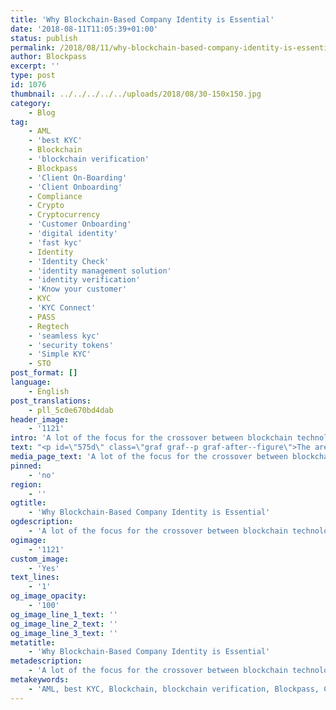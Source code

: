 ```yaml
---
title: 'Why Blockchain-Based Company Identity is Essential'
date: '2018-08-11T11:05:39+01:00'
status: publish
permalink: /2018/08/11/why-blockchain-based-company-identity-is-essential
author: Blockpass
excerpt: ''
type: post
id: 1076
thumbnail: ../../../../../uploads/2018/08/30-150x150.jpg
category:
    - Blog
tag:
    - AML
    - 'best KYC'
    - Blockchain
    - 'blockchain verification'
    - Blockpass
    - 'Client On-Boarding'
    - 'Client Onboarding'
    - Compliance
    - Crypto
    - Cryptocurrency
    - 'Customer Onboarding'
    - 'digital identity'
    - 'fast kyc'
    - Identity
    - 'Identity Check'
    - 'identity management solution'
    - 'identity verification'
    - 'Know your customer'
    - KYC
    - 'KYC Connect'
    - PASS
    - Regtech
    - 'seamless kyc'
    - 'security tokens'
    - 'Simple KYC'
    - STO
post_format: []
language:
    - English
post_translations:
    - pll_5c0e670bd4dab
header_image:
    - '1121'
intro: 'A lot of the focus for the crossover between blockchain technology and ID verification recently has, by necessity, been on human identity — particularly KYC. '
text: "<p id=\"575d\" class=\"graf graf--p graf-after--figure\">The area is a hot topic at the moment with regulation and compliance for the industry key areas to address. Despite this, there are other aspects of identity are also important. One other area that is necessary is the ability to enable the identity of companies. In a similar manner to human identity, anonymity for companies is not conducive to a mainstream adoption and is certainly not acceptable from a compliance and regulation standpoint. Company identity will also require established, verified human identities to be tied to them (this is one reason for the current focus of Blockpass on human identity); however, development of company identity verification options are already under consideration.</p>\r\n<p id=\"cf9c\" class=\"graf graf--p graf-after--p\">Companies need to be able to fully interact with the blockchain to gain the most from its benefits. In a similar manner to humans, companies need to be able to register ownership of physical objects, digital assets, intellectual property etc. in order to be able to trade them at a human or company level. In using a blockchain-based system, this trade can be carried out faster and more securely than other available options and without having to go through middle-men in order to guarantee the veracity of that which is traded. Not only can trade be more efficient, but processes can be improved with automation, removing huge inefficiencies thanks to blockchain technology and smart contracts, which could then be tied to the company’s blockchain identity. Without being able to identify the company behind the product, application or smart contract, there will be a risk of users falling for fraudulent options or offerings. Another possibility enabled by having a company blockchain ID is for that company to be able to set standards, requirements or limitations for people who wish to provide information to it, or access its services, or purchase items from it (again, necessitating a verified human identity first). Without a verified company ID, users — whether they be human or businesses — will not be able to ascertain with any degree of certainty whether or not they are interacting with the entity they think they are, or a malicious actor pretending to be a company, and boundaries necessary for many regulatory standards will not be able to be implemented.</p>\r\n<p id=\"476a\" class=\"graf graf--p graf-after--p\">Two industries that would benefit greatly from blockchain and blockchain-based company identities are the shipping and logistics industries. Both industries have areas that could be significantly improved by the application of new technology. For example, the shipping industry still relies heavily on physical documents, such as bills of lading, being exchanged between importers and exporters which results in delays and high costs (processing paperwork can sometimes cost more than the shipping of the container); whereas supply chains have inefficiencies but also have issues with transparency and baseline standards.</p>\r\n<p id=\"2967\" class=\"graf graf--p graf-after--p\">In a blockchain system where companies have their own identity, businesses and consumers alike would be able to trace the provenance of a product to its source — improving transparency for all those involved — hugely beneficial to auditors and regulators in areas such as shipping and supply chains who would see a significant decrease in the time and effort required to ensure standards are being met. Being based on a blockchain system would also be beneficial to these industries as it would eliminate fraud and improve the security and safety of documents (they could not be stolen, damaged or lost). Repetitive <a href=\"http://www.blockpass.org/kyc\">KYC</a> would be eliminated with an established, blockchain-based identity, enabling companies to cut down on the time spent complying with regulations. In removing the need for paper-based documentation, much of the hassle and cost could be removed from shipping and logistics, particularly with the use of smart contracts — companies could set up automated agreements to take place immediately on conditions being fulfilled (or not) without having to rely on third parties whilst simultaneously making the information more readily accessible to those who need to view it or monitor it without specialised equipment, in real-time.</p>\r\n<p id=\"561b\" class=\"graf graf--p graf-after--p\">The fact that there are already companies successfully testing and using blockchain for shipping and logistics — including some significant, established companies — shows just how much merit these ideas have.</p>\r\n<p id=\"0e04\" class=\"graf graf--p graf-after--p\">Provenance: This UK-based start-up is focused on tracking the authenticity and social and environmental credentials of goods from their origin — using the Ethereum blockchain to make supply chains more transparent. Its protocol is designed to enable secure traceability of certifications and other relevant information in supply chains. Its proposed DApp would enable the authenticity of physical items to be established, including a record of where it has come from.</p>\r\n<p id=\"020e\" class=\"graf graf--p graf-after--p\">Wave: This solution seeks to connect all members of the supply chain to a decentralized network in order to allow them to directly exchange documents. The company has created a peer-to-peer, decentralized network that connects the various members involved in international trading supply chain — carriers, banks, forwarders, traders and other parties. This will allow users to manage ownership of documents on a blockchain -eliminating disputes, forgeries and unnecessary risks whilst removing the inefficiencies of relying on third parties.</p>\r\n<p id=\"0c9f\" class=\"graf graf--p graf-after--p\">Maersk and IBM: Having previously tested blockchain in shipping by tracking roses that were shipped between Kenya and the Netherlands, the two companies are expanding with a new joint venture to build blockchain solutions to improve the maritime shipping industry. The solutions are intended to replace inefficient processes and assist in tracking freight in a global supply chain, amongst other things. That these two industry giants are using blockchain for this highlights how important having the ability to identify companies in a blockchain system will be. Following an announcement of this made in January of this year, the two companies have just announced TradeLens, which enables digital collaboration across the multiple parties involved in international trade in order to solve huge inefficiencies and create and promote an industry standard for safely digitising and transmitting supply chain documents.</p>\r\n<p id=\"525f\" class=\"graf graf--p graf-after--p graf--trailing\">In short, companies stand to gain multiple benefits from utilising blockchain technology. In the business world, a company is more than one human — and more than just a group of humans; workers are assigned different positions in the company, employees are hired and eventually leave, deals are made between one company and another — not between individuals. So too in the blockchain world, a company cannot simply be represented by one person: a blockchain-based company ID is the way forward.</p>"
media_page_text: 'A lot of the focus for the crossover between blockchain technology and ID verification recently has, by necessity, been on human identity — particularly KYC. '
pinned:
    - 'no'
region:
    - ''
ogtitle:
    - 'Why Blockchain-Based Company Identity is Essential'
ogdescription:
    - 'A lot of the focus for the crossover between blockchain technology and ID verification recently has, by necessity, been on human identity — particularly KYC. '
ogimage:
    - '1121'
custom_image:
    - 'Yes'
text_lines:
    - '1'
og_image_opacity:
    - '100'
og_image_line_1_text: ''
og_image_line_2_text: ''
og_image_line_3_text: ''
metatitle:
    - 'Why Blockchain-Based Company Identity is Essential'
metadescription:
    - 'A lot of the focus for the crossover between blockchain technology and ID verification recently has, by necessity, been on human identity — particularly KYC. '
metakeywords:
    - 'AML, best KYC, Blockchain, blockchain verification, Blockpass, Client On-Boarding, Client Onboarding, Compliance, Crypto, Cryptocurrency, Customer Onboarding, digital identity, fast kyc, Identity, Identity Check, identity management solution, identity verification, Know your customer, KYC, KYC Connect, PASS, Regtech, seamless kyc, security tokens, Simple KYC, STO'
---
```

<!DOCTYPE html PUBLIC "-//W3C//DTD HTML 4.0 Transitional//EN" "http://www.w3.org/TR/REC-html40/loose.dtd">
<?xml encoding="UTF-8">
